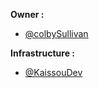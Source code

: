<b>Owner : </b>

- [@colbySullivan](https://github.com/colbySullivan)

<b>Infrastructure : </b>

- [@KaissouDev](https://github.com/kaissouDev)


